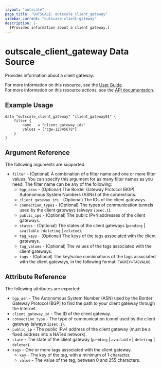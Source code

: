 ```yaml
---
layout: "outscale"
page_title: "OUTSCALE: outscale_client_gateway"
sidebar_current: "outscale-client-gateway"
description: |-
  [Provides information about a client gateway.]
---
```


# outscale_client_gateway Data Source

Provides information about a client gateway.

For more information on this resource, see the [User Guide](https://docs.outscale.com/en/userguide/About-Customer-Gateways.html).  
For more information on this resource actions, see the [API documentation](https://docs.outscale.com/api#3ds-outscale-api-clientgateway).

## Example Usage

```hcl
data "outscale_client_gateway" "client_gateway01" {
    filter {
        name   = "client_gateway_ids"
        values = ["cgw-12345678"]
    }
}
```

## Argument Reference

The following arguments are supported:

* `filter` - (Optional) A combination of a filter name and one or more filter values. You can specify this argument for as many filter names as you need. The filter name can be any of the following:
    * `bgp_asns` - (Optional) The Border Gateway Protocol (BGP) Autonomous System Numbers (ASNs) of the connections.
    * `client_gateway_ids` - (Optional) The IDs of the client gateways.
    * `connection_types` - (Optional) The types of communication tunnels used by the client gateways (always `ipsec.1`).
    * `public_ips` - (Optional) The public IPv4 addresses of the client gateways.
    * `states` - (Optional) The states of the client gateways (`pending` \| `available` \| `deleting` \| `deleted`).
    * `tag_keys` - (Optional) The keys of the tags associated with the client gateways.
    * `tag_values` - (Optional) The values of the tags associated with the client gateways.
    * `tags` - (Optional) The key/value combinations of the tags associated with the client gateways, in the following format: `TAGKEY=TAGVALUE`.

## Attribute Reference

The following attributes are exported:

* `bgp_asn` - The Autonomous System Number (ASN) used by the Border Gateway Protocol (BGP) to find the path to your client gateway through the Internet.
* `client_gateway_id` - The ID of the client gateway.
* `connection_type` - The type of communication tunnel used by the client gateway (always `ipsec.1`).
* `public_ip` - The public IPv4 address of the client gateway (must be a fixed address into a NATed network).
* `state` - The state of the client gateway (`pending` \| `available` \| `deleting` \| `deleted`).
* `tags` - One or more tags associated with the client gateway.
    * `key` - The key of the tag, with a minimum of 1 character.
    * `value` - The value of the tag, between 0 and 255 characters.
